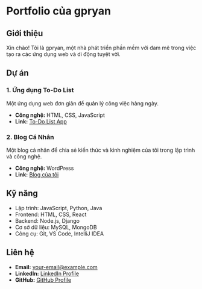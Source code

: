 # Portfolio của gpryan

## Giới thiệu

Xin chào! Tôi là gpryan, một nhà phát triển phần mềm với đam mê trong việc tạo ra các ứng dụng web và di động tuyệt vời.

## Dự án

### 1. Ứng dụng To-Do List

Một ứng dụng web đơn giản để quản lý công việc hàng ngày.

- **Công nghệ:** HTML, CSS, JavaScript
- **Link:** [To-Do List App](link-to-todo-app)

### 2. Blog Cá Nhân

Một blog cá nhân để chia sẻ kiến thức và kinh nghiệm của tôi trong lập trình và công nghệ.

- **Công nghệ:** WordPress
- **Link:** [Blog của tôi](link-to-personal-blog)

## Kỹ năng

- Lập trình: JavaScript, Python, Java
- Frontend: HTML, CSS, React
- Backend: Node.js, Django
- Cơ sở dữ liệu: MySQL, MongoDB
- Công cụ: Git, VS Code, IntelliJ IDEA

## Liên hệ

- **Email:** your-email@example.com
- **LinkedIn:** [LinkedIn Profile](link-to-linkedin-profile)
- **GitHub:** [GitHub Profile](link-to-github-profile)
